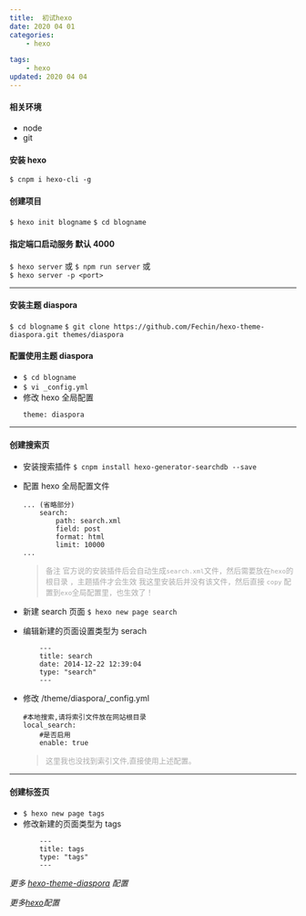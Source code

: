 ```yaml
---
title:  初试hexo
date: 2020 04 01
categories: 
    - hexo

tags: 
    - hexo
updated: 2020 04 04 
---
```


#### 相关环境

-   node
-   git

#### 安装 hexo

`$ cnpm i hexo-cli -g`

#### 创建项目

`$ hexo init blogname`
`$ cd blogname`

#### 指定端口启动服务 默认 4000

`$ hexo server` 或
`$ npm run server` 或  
`$ hexo server -p <port>`

---

#### 安装主题 diaspora

`$ cd blogname`
`$ git clone https://github.com/Fechin/hexo-theme-diaspora.git themes/diaspora`

#### 配置使用主题 diaspora

-   `$ cd blogname`
-   `$ vi _config.yml`
-   修改 hexo 全局配置
    ```
    theme: diaspora
    ```

---

#### 创建搜索页

-   安装搜索插件
    `$ cnpm install hexo-generator-searchdb --save`

-   配置 hexo 全局配置文件
    ```
    ... (省略部分)
        search:
            path: search.xml
            field: post
            format: html
            limit: 10000
    ...
    ```
    > <font size= 2 color=#aaaaaa> 备注 </font>
    > <font size= 2  color=#aaaaaa> 官方说的安装插件后会自动生成`search.xml`文件，然后需要放在`hexo`的根目录 ，主题插件才会生效 </font> 
    > <font size= 2 color=#aaaaaa >我这里安装后并没有该文件，然后直接 `copy` 配置到`exo`全局配置里，也生效了！ </font>
-   新建 search 页面
    `$ hexo new page search`
-   编辑新建的页面设置类型为 serach

    ```
        ---
        title: search
        date: 2014-12-22 12:39:04
        type: "search"
        ---
    ```

-   修改 /theme/diaspora/\_config.yml

    ```markdowm
    #本地搜索,请将索引文件放在网站根目录
    local_search:
        #是否启用
        enable: true
    ```
    > <font size=2 color=#aaaaaa>这里我也没找到索引文件,直接使用上述配置。</font>

---
#### 创建标签页

-   `$ hexo new page tags`
-   修改新建的页面类型为 tags
    ```
        ---
        title: tags
        type: "tags"
        ---
    ```

*更多 [hexo-theme-diaspora](https://github.com/Fechin/hexo-theme-diaspora) 配置*

*更多[hexo](https://hexo.io/zh-cn/docs/configuration)配置*



<font size=2 color=#aaaaaa></font> 